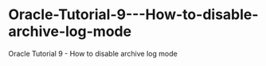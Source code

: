 # Oracle-Tutorial-9---How-to-disable-archive-log-mode
Oracle Tutorial 9 - How to disable archive log mode

